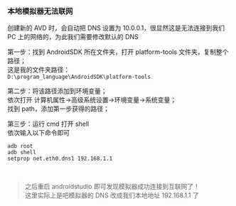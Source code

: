 ### 本地模拟器无法联网

创建新的 AVD 时，会自动把 DNS 设置为 10.0.0.1，很显然这是无法连接到我们 PC 上的网络的，为此我们需要修改默认的 DNS

第一步：找到 AndroidSDK 所在文件夹，打开 platform-tools 文件夹，复制整个路径；  
这是我的文件夹路径：  
`D:\program_language\AndroidSDK\platform-tools`

第二步：将该路径添加到环境变量；  
依次打开 计算机属性->高级系统设置->环境变量->系统变量；  
找到 path，添加第一步获得的路径；

第三步：运行 cmd 打开 shell  
依次输入以下命令即可

```shell
adb root
adb shell
setprop net.eth0.dns1 192.168.1.1
```

<br>

> 之后重启 androidstudio 即可发现模拟器成功连接到互联网了！  
> 这里实际上是吧模拟器的 DNS 改成我们本地地址 192.168.1.1 了

<br>
